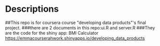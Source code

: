 # Descriptions
##This repo is for coursera course "developing data products"'s final project.
###there are 2 documents in this repo:ui.R and server.R
###They are the code for the shiny app: BMI Calculator https://emmacourserahwork.shinyapps.io/developing_data_products
